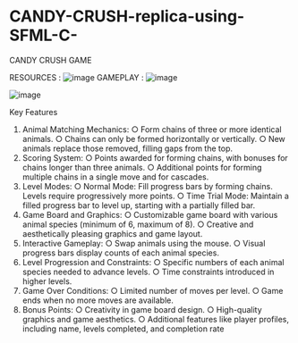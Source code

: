 # CANDY-CRUSH-replica-using-SFML-C-
CANDY CRUSH GAME

RESOURCES :
![image](https://github.com/Saim-Nadeem/CANDY-CRUSH-replica-using-SFML-C-/assets/137045037/94b7d7ed-bde8-4063-bf9c-dd39d4e3fdce)
GAMEPLAY :
![image](https://github.com/Saim-Nadeem/CANDY-CRUSH-replica-using-SFML-C-/assets/137045037/8be7d642-5bf7-4aac-a339-54d96759e630)

![image](https://github.com/Saim-Nadeem/CANDY-CRUSH-replica-using-SFML-C-/assets/137045037/24794131-9a5c-49fb-ab6b-bcf5fe3e2a20)

Key Features
1. Animal Matching Mechanics:
○ Form chains of three or more identical animals.
○ Chains can only be formed horizontally or vertically.
○ New animals replace those removed, filling gaps from the top.
2. Scoring System:
○ Points awarded for forming chains, with bonuses for chains longer than three
animals.
○ Additional points for forming multiple chains in a single move and for cascades.
3. Level Modes:
○ Normal Mode: Fill progress bars by forming chains. Levels require progressively
more points.
○ Time Trial Mode: Maintain a filled progress bar to level up, starting with a
partially filled bar.
4. Game Board and Graphics:
○ Customizable game board with various animal species (minimum of 6, maximum
of 8).
○ Creative and aesthetically pleasing graphics and game layout.
5. Interactive Gameplay:
○ Swap animals using the mouse.
○ Visual progress bars display counts of each animal species.
6. Level Progression and Constraints:
○ Specific numbers of each animal species needed to advance levels.
○ Time constraints introduced in higher levels.
7. Game Over Conditions:
○ Limited number of moves per level.
○ Game ends when no more moves are available.
8. Bonus Points:
○ Creativity in game board design.
○ High-quality graphics and game aesthetics.
○ Additional features like player profiles, including name, levels completed, and
completion rate
